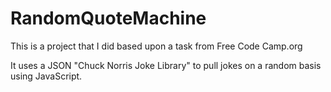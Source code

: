 # RandomQuoteMachine

This is a project that I did based upon a task from Free Code Camp.org

It uses a JSON "Chuck Norris Joke Library" to pull jokes on a random basis using JavaScript.
